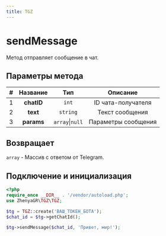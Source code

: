 ```yaml
---
title: TGZ
---
```


# sendMessage
Метод отправляет сообщение в чат.

## Параметры метода
| # |  Название  |       Тип       |      Описание       |
|:-:|:----------:|:---------------:|:-------------------:|
| 1 | **chatID** |      `int`      | ID чата-получателя  |
| 2 |  **text**  |    `string`     |   Текст сообщения   |
| 3 | **params** | `array`\|`null` | Параметры сообщения |

## Возвращает
`array` - Массив с ответом от Telegram.

## Подключение и инициализация
```php
<?php
require_once __DIR__ . '/vendor/autoload.php';
use ZhenyaGR\TGZ\TGZ;

$tg = TGZ::create('ВАШ_ТОКЕН_БОТА');
$chat_id = $tg->getChatId();

$tg->sendMessage($chat_id, 'Привет, мир!');
```